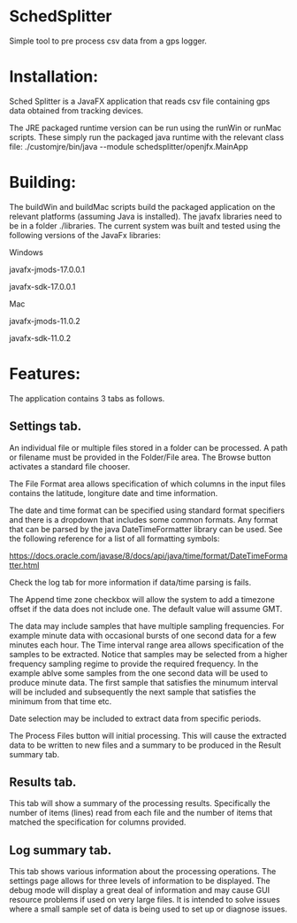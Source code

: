 # SchedSplitter
Simple tool to pre process csv data from a gps logger.

Installation:
=============

Sched Splitter is a JavaFX application that reads csv file containing gps data obtained from tracking devices.

The JRE packaged runtime version can be run using the runWin or runMac scripts.
These simply run the packaged java runtime with the relevant class file:
./customjre/bin/java --module schedsplitter/openjfx.MainApp

Building:
=========

The buildWin and buildMac scripts build the packaged application on the relevant platforms (assuming Java is installed).
The javafx libraries need to be in a folder ./libraries. The current system was built and tested using the following versions of the JavaFx libraries:

Windows

javafx-jmods-17.0.0.1

javafx-sdk-17.0.0.1

Mac

javafx-jmods-11.0.2

javafx-sdk-11.0.2

Features:
=========

The application contains 3 tabs as follows. 

Settings tab.
-------------

An individual file or multiple files stored in a folder can be processed. A path or filename must be provided in the Folder/File area. The Browse button activates a standard file chooser.

The File Format area allows specification of which columns in the input files contains the latitude, longiture date and time information.

The date and time format can be specified using standard format specifiers and there is a dropdown that includes some common formats. Any format that can be parsed by the java DateTimeFormatter library can be used. See the following reference for a list of all formatting symbols:

https://docs.oracle.com/javase/8/docs/api/java/time/format/DateTimeFormatter.html

Check the log tab for more information if data/time parsing is fails.

The Append time zone checkbox will allow the system to add a timezone offset if the data does not include one. The default value will assume GMT.

The data may include samples that have multiple sampling frequencies. For example minute data with occasional bursts of one second data for a few minutes each hour. The Time interval range area allows specification of the samples to be extracted. Notice that samples may be selected from a higher frequency sampling regime to provide the required frequency. In the example ablve some samples from the one second data will be used to produce minute data. The first sample that satisfies the minumum interval will be included and subsequently the next sample that satisfies the minimum from that time etc. 

Date selection may be included to extract data from specific periods.

The Process Files button will initial processing. This will cause the extracted data to be written to new files and a summary to be produced in the Result summary tab.

Results tab.
------------

This tab will show a summary of the processing results. Specifically the number of items (lines) read from each file and the number of items that matched the specification for columns provided.  

Log summary tab. 
----------------

This tab shows various information about the processing operations. The settings page allows for three levels of information to be displayed. The debug mode will display a great deal of information and may cause GUI resource problems if used on very large files. It is intended to solve issues where a small sample set of data is being used to set up or diagnose issues. 
